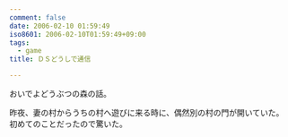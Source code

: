```yaml
---
comment: false
date: 2006-02-10 01:59:49
iso8601: 2006-02-10T01:59:49+09:00
tags:
  - game
title: ＤＳどうしで通信

---
```


<div class="entry-body">
  <p>おいでよどうぶつの森の話。</p>

  <p>昨夜、妻の村からうちの村へ遊びに来る時に、偶然別の村の門が開いていた。<br />
    初めてのことだったので驚いた。</p>
</div>
